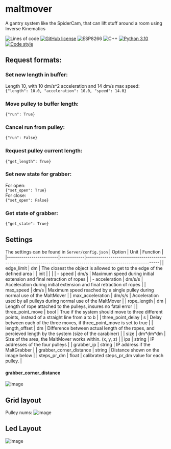 # maltmover
A gantry system like the SpiderCam, that can lift stuff around a room using Inverse Kinematics

<p align="left">
  <img alt="Lines of code" src="https://img.shields.io/tokei/lines/github/MaltMover/maltmover?color=red">
  <a href="https://github.com/MaltMover/maltmover/blob/main/LICENSE"><img alt="GitHub license" src="https://img.shields.io/github/license/MaltMover/maltmover"></a>
  <img alt="ESP8266" src="https://img.shields.io/badge/MicroController-ESP8266-rgb(255,%20215,%200)">
  <img alt="C++" src="https://img.shields.io/badge/-C%2B%2B-rgb(219,%2055,%20203)">
  <a href="https://python.org"><img alt="Python 3.10" src="https://img.shields.io/badge/python-3.10-blue"></a>
  <a href="https://github.com/psf/black"><img alt="Code style" src="https://img.shields.io/badge/code%20style-black-black"></a>
</p>


## Request formats:

### Set new length in buffer:
Length 10, with 10 dm/s^2 acceleration and 14 dm/s max speed:<br>
`{"length": 10.0, "acceleration": 10.0, "speed": 14.0}`
### Move pulley to buffer length:
`{"run": True}`
### Cancel run from pulley:
`{"run": False}`
### Request pulley current length:
`{"get_length": True}`

### Set new state for grabber:
For open:<br>
`{"set_open": True}`<br>
For close:<br>
`{"set_open": False}`
### Get state of grabber:
`{"get_state": True}`

## Settings
The settings can be found in `Server/config.json`
| Option                  | Unit       | Function                                                                                                         |
|-------------------------|------------|------------------------------------------------------------------------------------------------------------------|
| edge_limit              | dm         | The closest the object is allowed to get to the edge of the defined area                                         |
| init                    |            |                                                                                                                  |
| - speed                 | dm/s       | Maximum speed during initial extension and final retraction of ropes                                             |
| - acceleration          | dm/s/s     | Acceleration during initial extension and final retraction of ropes                                              |
| max_speed               | dm/s       | Maximum speed reached by a single pulley during normal use of the MaltMover                                      |
| max_acceleration        | dm/s/s     | Acceleration used by all pulleys during normal use of the MaltMover                                              |
| rope_length             | dm         | Length of rope attached to the pulleys, insures no fatal error                                                   |
| three_point_move        | bool       | True if the system should move to three different points, instead of a straight line from a to b                 |
| three_point_delay       | s          | Delay between each of the three moves, if three_point_move is set to true                                        |
| length_offset           | dm         | Difference between actual length of the ropes, and percieved length by the system (size of the carabiner)        |
| size                    | dm\*dm\*dm | Size of the area, the MaltMover works within. (x, y, z)                                                          |
| ips                     | string     | IP addresses of the four pulleys                                                                                 |
| grabber_ip              | string     | IP address if the MaltGrabber                                                                                    |
| grabber_corner_distance | string     | Distance shown on the image below                                                                                |
| steps_pr_dm             | float      | calibrated steps_pr_dm value for each pulley.                                                                    |

#### grabber_corner_distance
![image](https://user-images.githubusercontent.com/32793938/231836288-831a0dc6-23f1-40ea-8c44-8f729cd65514.png)


## Grid layout
Pulley nums:
![image](https://user-images.githubusercontent.com/32793938/209009362-444277ef-e5a5-4a44-9927-2049bb359b5d.png)


## Led Layout
![image](https://user-images.githubusercontent.com/32793938/221839271-6b0e50c0-ff64-4f22-bd8a-001ffda9d0f7.png)
